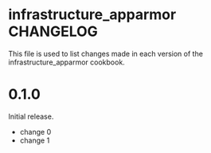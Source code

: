 # infrastructure_apparmor CHANGELOG

This file is used to list changes made in each version of the infrastructure_apparmor cookbook.

# 0.1.0

Initial release.

- change 0
- change 1

